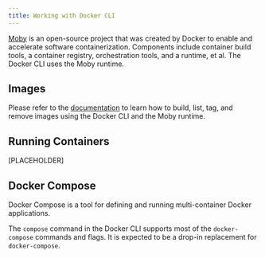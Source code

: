 ```yaml
---
title: Working with Docker CLI
---
```


[Moby](https://github.com/moby/moby) is an open-source project that was created by Docker to enable and accelerate software containerization. Components include container build tools, a container registry, orchestration tools, and a runtime, et al. The Docker CLI uses the Moby runtime. 

## Images

Please refer to the [documentation](./how-to-guides/working-with-images.md) to learn how to build, list, tag, and remove images using the Docker CLI and the Moby runtime.

## Running Containers

[PLACEHOLDER]

## Docker Compose

Docker Compose is a tool for defining and running multi-container Docker applications. 

The `compose` command in the Docker CLI supports most of the `docker-compose` commands and flags. It is expected to be a drop-in replacement for `docker-compose`.

